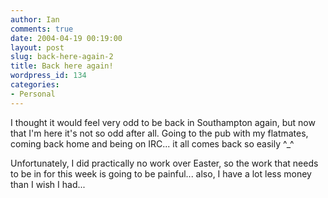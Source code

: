```yaml
---
author: Ian
comments: true
date: 2004-04-19 00:19:00
layout: post
slug: back-here-again-2
title: Back here again!
wordpress_id: 134
categories:
- Personal
---
```


I thought it would feel very odd to be back in Southampton again, but now that I'm here it's not so odd after all.  Going to the pub with my flatmates, coming back home and being on IRC... it all comes back so easily ^_^  

Unfortunately, I did practically no work over Easter, so the work that needs to be in for this week is going to be painful... also, I have a lot less money than I wish I had...
